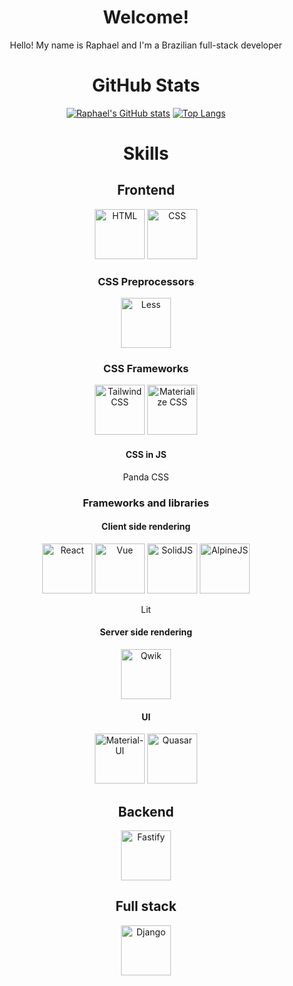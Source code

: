<div align="center">
  
  # Welcome!
  
  Hello! My name is Raphael and I'm a Brazilian full-stack developer
  
  # GitHub Stats
  
  [![Raphael's GitHub stats](https://github-readme-stats.vercel.app/api?username=raphael-hfs&show_icons=true&theme=dracula)](https://github.com/anuraghazra/github-readme-stats)
  [![Top Langs](https://github-readme-stats.vercel.app/api/top-langs/?username=raphael-hfs&langs_count=8&layout=donut&theme=dracula)](https://github.com/anuraghazra/github-readme-stats)
  
  
  # Skills
  
  ## Frontend
  
  <div style="display: inline-block">
    <img src="https://cdn.jsdelivr.net/gh/devicons/devicon@latest/icons/html5/html5-original.svg" alt="HTML" width="80px" />
    <img src="https://cdn.jsdelivr.net/gh/devicons/devicon@latest/icons/css3/css3-original.svg" alt="CSS" width="80px" />
  </div>
  
  ### CSS Preprocessors
  
  <img src="https://cdn.jsdelivr.net/gh/devicons/devicon@latest/icons/less/less-plain-wordmark.svg" alt="Less" width="80px" />
  
  ### CSS Frameworks
  
  <div style="display: inline-block">
    <img src="https://cdn.jsdelivr.net/gh/devicons/devicon@latest/icons/tailwindcss/tailwindcss-original.svg" alt="Tailwind CSS" width="80px" />
    <img src="https://cdn.jsdelivr.net/gh/devicons/devicon@latest/icons/materializecss/materializecss-original.svg" alt="Materialize CSS" width="80px" />
  </div>
  
  #### CSS in JS
  
  Panda CSS
  
  ### Frameworks and libraries
  
  <div align="center">
    <h4>Client side rendering</h4>
  </div>
  <div style="display: inline-block">
    <img src="https://cdn.jsdelivr.net/gh/devicons/devicon@latest/icons/react/react-original.svg" alt="React" width="80px" />
    <img src="https://cdn.jsdelivr.net/gh/devicons/devicon@latest/icons/vuejs/vuejs-original.svg" alt="Vue" width="80px" />
    <img src="https://cdn.jsdelivr.net/gh/devicons/devicon@latest/icons/solidjs/solidjs-original.svg" alt="SolidJS" width="80px" />
    <img src="https://cdn.jsdelivr.net/gh/devicons/devicon@latest/icons/alpinejs/alpinejs-original.svg" alt="AlpineJS" width="80px" />
  </div>
  
  Lit
  
  <h4>Server side rendering</h4>
  <div style="display: center">
    <img src="https://cdn.jsdelivr.net/gh/devicons/devicon@latest/icons/qwik/qwik-original.svg" alt="Qwik" width="80px" />
  </div>
  
  #### UI
  
  <div style="display: inline-block">
    <img src="https://cdn.jsdelivr.net/gh/devicons/devicon@latest/icons/materialui/materialui-plain.svg" alt="Material-UI" width="80px" />
    <img src="https://cdn.jsdelivr.net/gh/devicons/devicon@latest/icons/quasar/quasar-plain.svg" alt="Quasar" width="80px" />
  </div>
  
  ## Backend
  
  <div style="display: center">
    <img src="https://cdn.jsdelivr.net/gh/devicons/devicon@latest/icons/fastify/fastify-original.svg" alt="Fastify" width="80px" />
  </div>

  ## Full stack

  <div style="display: center">
    <img src="https://cdn.jsdelivr.net/gh/devicons/devicon@latest/icons/django/django-plain.svg" alt="Django" width="80px" />
  </div>

</div>
